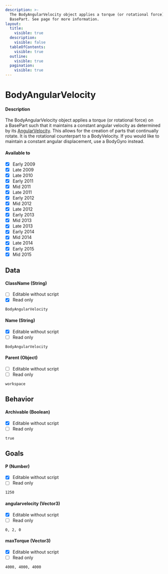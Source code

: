```yaml
---
description: >-
  The BodyAngularVelocity object applies a torque (or rotational force) on a
  BasePart. See page for more information.
layout:
  title:
    visible: true
  description:
    visible: false
  tableOfContents:
    visible: true
  outline:
    visible: true
  pagination:
    visible: true
---
```


# BodyAngularVelocity

#### Description

The BodyAngularVelocity object applies a torque (or rotational force) on a BasePart such that it maintains a constant angular velocity as determined by its [AngularVelocity](#angularvelocity-vector3). This allows for the creation of parts that continually rotate. It is the rotational counterpart to a BodyVelocity. If you would like to maintain a constant angular displacement, use a BodyGyro instead.

#### Available to

* [x] Early 2009
* [x] Late 2009
* [x] Late 2010
* [x] Early 2011
* [x] Mid 2011
* [x] Late 2011
* [x] Early 2012
* [x] Mid 2012
* [x] Late 2012
* [x] Early 2013
* [x] Mid 2013
* [x] Late 2013
* [x] Early 2014
* [x] Mid 2014
* [x] Late 2014
* [x] Early 2015
* [x] Mid 2015

## Data

#### ClassName (String)

* [ ] Editable without script
* [x] Read only

```
BodyAngularVelocity
```

#### Name (String)

* [x] Editable without script
* [ ] Read only

```
BodyAngularVelocity
```

#### Parent (Object)

* [ ] Editable without script
* [ ] Read only

```
workspace
```

## Behavior

#### Archivable (Boolean)

* [x] Editable without script
* [ ] Read only

```
true
```

## Goals

#### P (Number)

* [x] Editable without script
* [ ] Read only

```
1250
```

#### angularvelocity (Vector3)

* [x] Editable without script
* [ ] Read only

```
0, 2, 0
```

#### maxTorque (Vector3)

* [x] Editable without script
* [ ] Read only

```
4000, 4000, 4000
```
